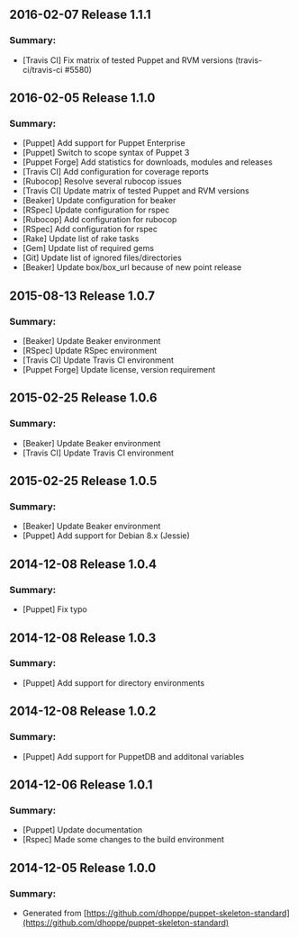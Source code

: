 ## 2016-02-07 Release 1.1.1
### Summary:
- [Travis CI] Fix matrix of tested Puppet and RVM versions (travis-ci/travis-ci #5580)

## 2016-02-05 Release 1.1.0
### Summary:
- [Puppet] Add support for Puppet Enterprise
- [Puppet] Switch to scope syntax of Puppet 3
- [Puppet Forge] Add statistics for downloads, modules and releases
- [Travis CI] Add configuration for coverage reports
- [Rubocop] Resolve several rubocop issues
- [Travis CI] Update matrix of tested Puppet and RVM versions
- [Beaker] Update configuration for beaker
- [RSpec] Update configuration for rspec
- [Rubocop] Add configuration for rubocop
- [RSpec] Add configuration for rspec
- [Rake] Update list of rake tasks
- [Gem] Update list of required gems
- [Git] Update list of ignored files/directories
- [Beaker] Update box/box_url because of new point release

## 2015-08-13 Release 1.0.7
### Summary:
- [Beaker] Update Beaker environment
- [RSpec] Update RSpec environment
- [Travis CI] Update Travis CI environment
- [Puppet Forge] Update license, version requirement

## 2015-02-25 Release 1.0.6
### Summary:
- [Beaker] Update Beaker environment
- [Travis CI] Update Travis CI environment

## 2015-02-25 Release 1.0.5
### Summary:
- [Beaker] Update Beaker environment
- [Puppet] Add support for Debian 8.x (Jessie)

## 2014-12-08 Release 1.0.4
### Summary:
- [Puppet] Fix typo

## 2014-12-08 Release 1.0.3
### Summary:
- [Puppet] Add support for directory environments

## 2014-12-08 Release 1.0.2
### Summary:
- [Puppet] Add support for PuppetDB and additonal variables

## 2014-12-06 Release 1.0.1
### Summary:
- [Puppet] Update documentation
- [Rspec] Made some changes to the build environment

## 2014-12-05 Release 1.0.0
### Summary:
- Generated from [https://github.com/dhoppe/puppet-skeleton-standard](https://github.com/dhoppe/puppet-skeleton-standard)
